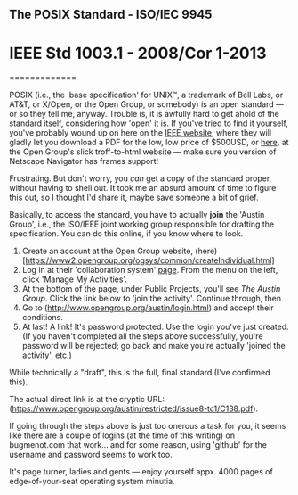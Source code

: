 ## The POSIX Standard - ISO/IEC 9945
#  IEEE Std 1003.1 - 2008/Cor 1-2013
=============

POSIX (i.e., the 'base specification' for UNIX™, a trademark of Bell Labs, or
AT&T, or X/Open, or the Open Group, or somebody) is an open standard —
or so they tell me, anyway. Trouble is, it is awfully hard to get ahold of the
standard itself, considering how 'open' it is. If you've tried to find it yourself,
you've probably wound up on here on the [IEEE website](http://ieeexplore.ieee.org/xpl/articleDetails.jsp?arnumber=6506091), where
they will gladly let you download a PDF for the low, low price of $500USD,
or [here](http://pubs.opengroup.org/onlinepubs/9699919799), at the Open Group's slick troff-to-html website — make sure you version of Netscape Navigator has frames support!

Frustrating. But don't worry, you _can_ get a copy of the standard proper, without
having to shell out. It took me an absurd amount of time to figure this out, so I thought I'd share it, maybe save someone a bit of grief.

Basically, to access the standard, you have to actually **join** the 'Austin Group', i.e., the ISO/IEEE joint working group responsible for drafting the specification. You can do this online, if you know where to look.
1. Create an account at the Open Group website, (here)[https://www2.opengroup.org/ogsys/common/createIndividual.html]
2. Log in at their 'collaboration system' [page](https://collaboration.opengroup.org/operational/portal.php). From the menu on the left, click 'Manage My Activities'.
3. At the bottom of the page, under Public Projects, you'll see _The Austin Group_. Click the link below to 'join the activity'. Continue through, then
4. Go to (http://www.opengroup.org/austin/login.html) and accept their conditions.
5. At last! A link! It's password protected. Use the login you've just created. (If you haven't completed all the steps above successfully, you're password will be rejected; go back and make you're actually 'joined the activity', etc.)

While technically a "draft", this is the full, final standard (I've confirmed this).

The actual direct link is at the cryptic URL:
(https://www.opengroup.org/austin/restricted/issue8-tc1/C138.pdf).

If going through the steps above is just too onerous a task for you, it seems like there are a couple of logins (at the time of this writing) on bugmenot.com that
work... and for some reason, using 'github' for the username and password seems to work too.

It's page turner, ladies and gents — enjoy yourself appx. 4000 pages of edge-of-your-seat operating system minutia. 

